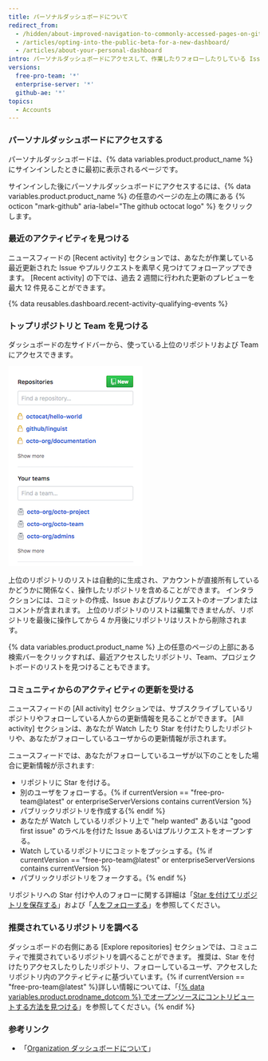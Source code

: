 ```yaml
---
title: パーソナルダッシュボードについて
redirect_from:
  - /hidden/about-improved-navigation-to-commonly-accessed-pages-on-github/
  - /articles/opting-into-the-public-beta-for-a-new-dashboard/
  - /articles/about-your-personal-dashboard
intro: パーソナルダッシュボードにアクセスして、作業したりフォローしたりしている Issue やプルリクエストを追跡したり、トップリポジトリや Team のページにアクセスしたり、Organization やサブスクライブしているリポジトリの最近のアクティビティを知ったり、推奨されたリポジトリを調べたりできます。
versions:
  free-pro-team: '*'
  enterprise-server: '*'
  github-ae: '*'
topics:
  - Accounts
---
```


### パーソナルダッシュボードにアクセスする

パーソナルダッシュボードは、{% data variables.product.product_name %}にサインインしたときに最初に表示されるページです。

サインインした後にパーソナルダッシュボードにアクセスするには、{% data variables.product.product_name %} の任意のページの左上の隅にある {% octicon "mark-github" aria-label="The github octocat logo" %} をクリックします。

### 最近のアクティビティを見つける

ニュースフィードの [Recent activity] セクションでは、あなたが作業している最近更新された Issue やプルリクエストを素早く見つけてフォローアップできます。 [Recent activity] の下では、過去 2 週間に行われた更新のプレビューを最大 12 件見ることができます。

{% data reusables.dashboard.recent-activity-qualifying-events %}

### トップリポジトリと Team を見つける

ダッシュボードの左サイドバーから、使っている上位のリポジトリおよび Team にアクセスできます。

![さまざまな Organization のリポジトリや Team のリスト](/assets/images/help/dashboard/repositories-and-teams-from-personal-dashboard.png)

上位のリポジトリのリストは自動的に生成され、アカウントが直接所有しているかどうかに関係なく、操作したリポジトリを含めることができます。 インタラクションには、コミットの作成、Issue およびプルリクエストのオープンまたはコメントが含まれます。 上位のリポジトリのリストは編集できませんが、リポジトリを最後に操作してから 4 か月後にリポジトリはリストから削除されます。

{% data variables.product.product_name %} 上の任意のページの上部にある検索バーをクリックすれば、最近アクセスしたリポジトリ、Team、プロジェクトボードのリストを見つけることもできます。

### コミュニティからのアクティビティの更新を受ける

ニュースフィードの [All activity] セクションでは、サブスクライブしているリポジトリやフォローしている人からの更新情報を見ることができます。 [All activity] セクションは、あなたが Watch したり Star を付けたりしたリポジトリや、あなたがフォローしているユーザからの更新情報が示されます。

ニュースフィードでは、あなたがフォローしているユーザが以下のことをした場合に更新情報が示されます:
- リポジトリに Star を付ける。
- 別のユーザをフォローする。{% if currentVersion == "free-pro-team@latest" or enterpriseServerVersions contains currentVersion %}
- パブリックリポジトリを作成する{% endif %}
- あなたが Watch しているリポジトリ上で "help wanted" あるいは "good first issue" のラベルを付けた Issue あるいはプルリクエストをオープンする。
- Watch しているリポジトリにコミットをプッシュする。{% if currentVersion == "free-pro-team@latest" or enterpriseServerVersions contains currentVersion %}
- パブリックリポジトリをフォークする。{% endif %}

リポジトリへの Star 付けや人のフォローに関する詳細は「[Star を付けてリポジトリを保存する](/articles/saving-repositories-with-stars/)」および「[人をフォローする](/articles/following-people)」を参照してください。

### 推奨されているリポジトリを調べる

ダッシュボードの右側にある [Explore repositories] セクションでは、コミュニティで推奨されているリポジトリを調べることができます。 推奨は、Star を付けたりアクセスしたりしたリポジトリ、フォローしているユーザ、アクセスしたリポジトリ内のアクティビティに基づいています。{% if currentVersion == "free-pro-team@latest" %}詳しい情報については、「[{% data variables.product.prodname_dotcom %} でオープンソースにコントリビュートする方法を見つける](/github/getting-started-with-github/finding-ways-to-contribute-to-open-source-on-github)」を参照してください。{% endif %}

### 参考リンク

- 「[Organization ダッシュボードについて](/articles/about-your-organization-dashboard)」
